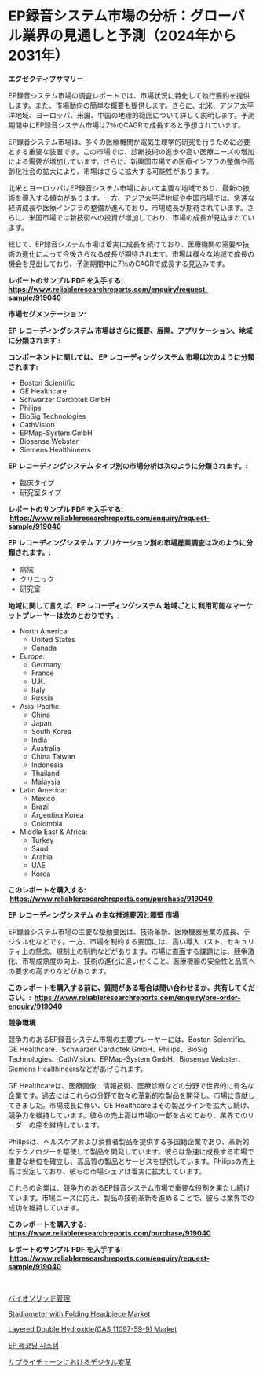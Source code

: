 <p><h1>EP録音システム市場の分析：グローバル業界の見通しと予測（2024年から2031年）</h1></p><p><strong>エグゼクティブサマリー</strong></p>
<p><p>EP録音システム市場の調査レポートでは、市場状況に特化して執行要約を提供します。また、市場動向の簡単な概要も提供します。さらに、北米、アジア太平洋地域、ヨーロッパ、米国、中国の地理的範囲について詳しく説明します。予測期間中にEP録音システム市場は7％のCAGRで成長すると予想されています。</p><p>EP録音システム市場は、多くの医療機関が電気生理学的研究を行うために必要とする重要な装置です。この市場では、診断技術の進歩や高い医療ニーズの増加による需要が増加しています。さらに、新興国市場での医療インフラの整備や高齢化社会の拡大により、市場はさらに拡大する可能性があります。</p><p>北米とヨーロッパはEP録音システム市場において主要な地域であり、最新の技術を導入する傾向があります。一方、アジア太平洋地域や中国市場では、急速な経済成長や医療インフラの整備が進んでおり、市場成長が期待されています。さらに、米国市場では新技術への投資が増加しており、市場の成長が見込まれています。</p><p>総じて、EP録音システム市場は着実に成長を続けており、医療機関の需要や技術の進化によって今後さらなる成長が期待されます。市場は様々な地域で成長の機会を見出しており、予測期間中に7％のCAGRで成長する見込みです。</p></p>
<p><strong>レポートのサンプル PDF を入手する: <a href="https://www.reliableresearchreports.com/enquiry/request-sample/919040">https://www.reliableresearchreports.com/enquiry/request-sample/919040</a></strong></p>
<p><strong>市場セグメンテーション:</strong></p>
<p><strong> EP レコーディングシステム 市場はさらに概要、展開、アプリケーション、地域に分類されます :</strong></p>
<p><strong>コンポーネントに関しては、 EP レコーディングシステム 市場は次のように分類されます: &nbsp;</strong></p>
<p><ul><li>Boston Scientific</li><li>GE Healthcare</li><li>Schwarzer Cardiotek GmbH</li><li>Philips</li><li>BioSig Technologies</li><li>CathVision</li><li>EPMap-System GmbH</li><li>Biosense Webster</li><li>Siemens Healthineers</li></ul></p>
<p><strong> EP レコーディングシステム タイプ別の市場分析は次のように分類されます。:</strong></p>
<p><ul><li>臨床タイプ</li><li>研究室タイプ</li></ul></p>
<p><strong>レポートのサンプル PDF を入手する: &nbsp;<a href="https://www.reliableresearchreports.com/enquiry/request-sample/919040">https://www.reliableresearchreports.com/enquiry/request-sample/919040</a></strong></p>
<p><strong> EP レコーディングシステム アプリケーション別の市場産業調査は次のように分類されます。:</strong></p>
<p><ul><li>病院</li><li>クリニック</li><li>研究室</li></ul></p>
<p><strong>地域に関して言えば、EP レコーディングシステム 地域ごとに利用可能なマーケットプレーヤーは次のとおりです。:</strong></p>
<p><ul>
    <li>
        North America:
        <ul>
            <li>United States</li>
            <li>Canada</li>
        </ul>
    </li>
    <li>
        Europe:
        <ul>
            <li>Germany</li>
            <li>France</li>
            <li>U.K.</li>
            <li>Italy</li>
            <li>Russia</li>
        </ul>
    </li>
    <li>
        Asia-Pacific:
        <ul>
            <li>China</li>
            <li>Japan</li>
            <li>South Korea</li>
            <li>India</li>
            <li>Australia</li>
            <li>China Taiwan</li>
            <li>Indonesia</li>
            <li>Thailand</li>
            <li>Malaysia</li>
        </ul>
    </li>
    <li>
        Latin America:
        <ul>
            <li>Mexico</li>
            <li>Brazil</li>
            <li>Argentina Korea</li>
            <li>Colombia</li>
        </ul>
    </li>
    <li>
        Middle East & Africa:
        <ul>
            <li>Turkey</li>
            <li>Saudi</li>
            <li>Arabia</li>
            <li>UAE</li>
            <li>Korea</li>
        </ul>
    </li>
    </ul></p>
<p><strong>このレポートを購入する: &nbsp;<a href="https://www.reliableresearchreports.com/purchase/919040">https://www.reliableresearchreports.com/purchase/919040</a></strong></p>
<p><strong>EP レコーディングシステム の主な推進要因と障壁 市場</strong></p>
<p><p>EP録音システム市場の主要な駆動要因は、技術革新、医療機器産業の成長、デジタル化などです。一方、市場を制約する要因には、高い導入コスト、セキュリティ上の懸念、規制上の制約などがあります。市場に直面する課題には、競争激化、市場成熟度の向上、技術の進化に追い付くこと、医療機器の安全性と品質への要求の高まりなどがあります。</p></p>
<p><strong>このレポートを購入する前に、質問がある場合は問い合わせるか、共有してください。:&nbsp; <a href="https://www.reliableresearchreports.com/enquiry/pre-order-enquiry/919040">https://www.reliableresearchreports.com/enquiry/pre-order-enquiry/919040</a></strong></p>
<p><strong>競争環境</strong></p>
<p><p>競争力のあるEP録音システム市場の主要プレーヤーには、Boston Scientific、GE Healthcare、Schwarzer Cardiotek GmbH、Philips、BioSig Technologies、CathVision、EPMap-System GmbH、Biosense Webster、Siemens Healthineersなどがあげられます。</p><p>GE Healthcareは、医療画像、情報技術、医療診断などの分野で世界的に有名な企業です。過去にはこれらの分野で数々の革新的な製品を開発し、市場に貢献してきました。市場成長に伴い、GE Healthcareはその製品ラインを拡大し続け、競争力を維持しています。彼らの売上高は市場の一部を占めており、業界でのリーダーの座を維持しています。</p><p>Philipsは、ヘルスケアおよび消費者製品を提供する多国籍企業であり、革新的なテクノロジーを駆使して製品を開発しています。彼らは急速に成長する市場で重要な地位を確立し、高品質の製品とサービスを提供しています。Philipsの売上高は安定しており、彼らの市場シェアは着実に拡大しています。</p><p>これらの企業は、競争力のあるEP録音システム市場で重要な役割を果たし続けています。市場ニーズに応え、製品の技術革新を進めることで、彼らは業界での成功を維持しています。</p></p>
<p><strong>このレポートを購入する: &nbsp; <a href="https://www.reliableresearchreports.com/purchase/919040">https://www.reliableresearchreports.com/purchase/919040</a></strong></p>
<p><strong>レポートのサンプル PDF を入手する: &nbsp;<a href="https://www.reliableresearchreports.com/enquiry/request-sample/919040">https://www.reliableresearchreports.com/enquiry/request-sample/919040</a></strong><strong></strong></p>
<p>&nbsp;</p>
<p><p><a href="https://github.com/mohamedbakry57/Market-Research-Report-List-2/blob/main/9654014182745.md">バイオソリッド管理</a></p><p><a href="https://github.com/mabutironaldo/Market-Research-Report-List-3/blob/main/stadiometer-with-folding-headpiece-market.md">Stadiometer with Folding Headpiece Market</a></p><p><a href="https://issuu.com/reportprime-2/docs/layered-double-hydroxidecas-11097-59-9-market-size">Layered Double Hydroxide(CAS 11097-59-9) Market</a></p><p><a href="https://github.com/sougarounis/Market-Research-Report-List-2/blob/main/2292732182742.md">EP 레코딩 시스템</a></p><p><a href="https://github.com/lababdou/Market-Research-Report-List-2/blob/main/6645149182746.md">サプライチェーンにおけるデジタル変革</a></p></p>
